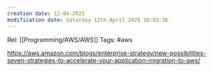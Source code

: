 ```yaml
---
creation date: 12-04-2025
modification date: Saturday 12th April 2025 16:02:36
---
```

Rel: [[Programming/AWS/AWS]]
Tags: #aws

https://aws.amazon.com/blogs/enterprise-strategy/new-possibilities-seven-strategies-to-accelerate-your-application-migration-to-aws/